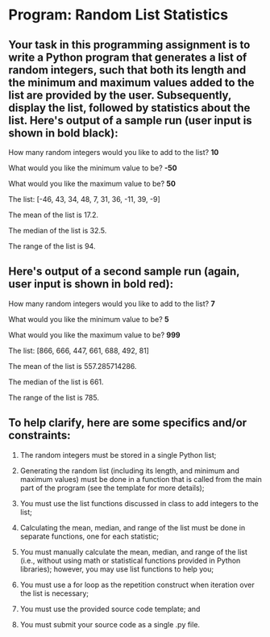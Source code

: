 # Program: Random List Statistics

## Your task in this programming assignment is to write a Python program that generates a list of random integers, such that both its length and the minimum and maximum values added to the list are provided by the user. Subsequently, display the list, followed by statistics about the list. Here's output of a sample run (user input is shown in bold black):

How many random integers would you like to add to the list? **10**

What would you like the minimum value to be? **-50**

What would you like the maximum value to be? **50**

The list: [-46, 43, 34, 48, 7, 31, 36, -11, 39, -9]

The mean of the list is 17.2.

The median of the list is 32.5.

The range of the list is 94.

## Here's output of a second sample run (again, user input is shown in bold red):

How many random integers would you like to add to the list? **7**

What would you like the minimum value to be? **5**

What would you like the maximum value to be? **999**

The list: [866, 666, 447, 661, 688, 492, 81]

The mean of the list is 557.285714286.

The median of the list is 661.

The range of the list is 785.

## To help clarify, here are some specifics and/or constraints:

1. The random integers must be stored in a single Python list;

2. Generating the random list (including its length, and minimum and maximum values) must be
done in a function that is called from the main part of the program (see the template for more
details);

3. You must use the list functions discussed in class to add integers to the list;

4. Calculating the mean, median, and range of the list must be done in separate functions, one for
each statistic;

5. You must manually calculate the mean, median, and range of the list (i.e., without using math or
statistical functions provided in Python libraries); however, you may use list functions to help
you;

6. You must use a for loop as the repetition construct when iteration over the list is necessary;

7. You must use the provided source code template; and

8. You must submit your source code as a single .py file.
